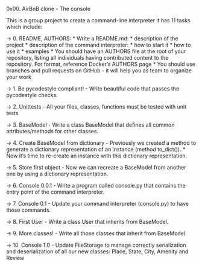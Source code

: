0x00. AirBnB clone - The console

This is a group project to create a command-line interpreter it has 11 tasks which include:

 -> 0. README, AUTHORS:
			* Write a README.md: 
						* description of the project
						* description of the command interpreter: 
							* how to start it
							* how to use it
							* examples
						* You should have an AUTHORS file at the root of your repository, listing all individuals having contributed content to the repository. For format, reference Docker’s AUTHORS page
						* You should use branches and pull requests on GitHub - it will help you as team to organize your work

 ->  1. Be pycodestyle compliant! - Write beautiful code that passes the pycodestyle checks.

 -> 2. Unittests - All your files, classes, functions must be tested with unit tests

 -> 3. BaseModel - Write a class BaseModel that defines all common attributes/methods for other classes.

 -> 4. Create BaseModel from dictionary - Previously we created a method to generate a dictionary representation of an instance (method to_dict()).
		* Now it’s time to re-create an instance with this dictionary representation.

 -> 5. Store first object - Now we can recreate a BaseModel from another one by using a dictionary representation.

 -> 6. Console 0.0.1 - Write a program called console.py that contains the entry point of the command interpreter. 

 -> 7. Console 0.1 - Update your command interpreter (console.py) to have these commands.

 -> 8. First User - Write a class User that inherits from BaseModel.

 -> 9. More classes! - Write all those classes that inherit from BaseModel

 -> 10. Console 1.0 - Update FileStorage to manage correctly serialization and deserialization of all our new classes: Place, State, City, Amenity and Review
